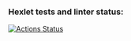 ### Hexlet tests and linter status:
[![Actions Status](https://github.com/SteamPunk001/frontend-project-lvl1/workflows/hexlet-check/badge.svg)](https://github.com/SteamPunk001/frontend-project-lvl1/actions)
